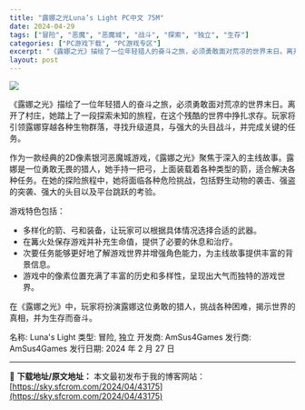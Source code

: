 ```yaml
---
title: "露娜之光Luna’s Light PC中文 75M"
date: 2024-04-29
tags: ["冒险", "恶魔", "恶魔城", "战斗", "探索", "独立", "生存"]
categories: ["PC游戏下载", "PC游戏专区"]
excerpt: "《露娜之光》描绘了一位年轻猎人的奋斗之旅，必须勇敢面对荒凉的世界末日。离开了村庄，她踏上了一段探索未知的旅程，在这个残酷的世界中挣扎求存。玩家将引领露娜穿越各种生物群落，寻找升级道具，与强大的头目战斗，并完成关键的任务。 作为一款经典的2D像素银河恶魔城游戏，《露娜之光》聚焦于深入的主线故事。露娜是&hellip;"
layout: post
---
```


<img class="game_header_image_full aligncenter" src="https://sky.sfcrom.com/wp-content/uploads/2024/04/20240429095838-6afaf.jpeg" />

《露娜之光》描绘了一位年轻猎人的奋斗之旅，必须勇敢面对荒凉的世界末日。离开了村庄，她踏上了一段探索未知的旅程，在这个残酷的世界中挣扎求存。玩家将引领露娜穿越各种生物群落，寻找升级道具，与强大的头目战斗，并完成关键的任务。

作为一款经典的2D像素银河恶魔城游戏，《露娜之光》聚焦于深入的主线故事。露娜是一位勇敢无畏的猎人，她手持一把弓，上面装载着各种类型的箭，适合解决各种任务。在她的探险旅程中，她将面临各种危险挑战，包括野生动物的袭击、强盗的突袭、强大的头目以及平台跳跃的考验。

游戏特色包括：
- 多样化的箭、弓和装备，让玩家可以根据具体情况选择合适的武器。
- 在篝火处保存游戏并补充生命值，提供了必要的休息和治疗。
- 次要任务能够更好地了解游戏世界并增强角色能力，为主线故事提供丰富的背景信息。
- 游戏中的像素位置充满了丰富的历史和多样性，呈现出大气而独特的游戏世界。

在《露娜之光》中，玩家将扮演露娜这位勇敢的猎人，挑战各种困难，揭示世界的真相，并为生存而奋斗。

名称: Luna's Light
类型: 冒险, 独立
开发商: AmSus4Games
发行商: AmSus4Games
发行日期: 2024 年 2 月 27 日

---
📖 **下载地址/原文地址：** 本文最初发布于我的博客网站：[https://sky.sfcrom.com/2024/04/43175](https://sky.sfcrom.com/2024/04/43175)
